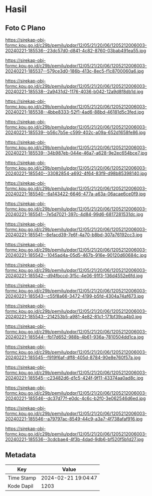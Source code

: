# Hasil

## Foto C Plano

https://sirekap-obj-formc.kpu.go.id/c29b/pemilu/pdpr/12/05/21/20/06/1205212006003-20240221-185536--23dc57d0-d841-4c82-8760-03bab491ea55.jpg

https://sirekap-obj-formc.kpu.go.id/c29b/pemilu/pdpr/12/05/21/20/06/1205212006003-20240221-185537--579ce3d0-186b-413c-8ec5-f1c8700060a6.jpg

https://sirekap-obj-formc.kpu.go.id/c29b/pemilu/pdpr/12/05/21/20/06/1205212006003-20240221-185538--2a9431d2-1176-4036-b042-12a9d8f8db1d.jpg

https://sirekap-obj-formc.kpu.go.id/c29b/pemilu/pdpr/12/05/21/20/06/1205212006003-20240221-185538--4bbe8333-52f1-4ad6-88bd-46181d5c3fed.jpg

https://sirekap-obj-formc.kpu.go.id/c29b/pemilu/pdpr/12/05/21/20/06/1205212006003-20240221-185539--b56c7b5e-c599-402c-a09a-652d1658fe86.jpg

https://sirekap-obj-formc.kpu.go.id/c29b/pemilu/pdpr/12/05/21/20/06/1205212006003-20240221-185539--34b987eb-044e-46a7-a628-9e2ec654bce7.jpg

https://sirekap-obj-formc.kpu.go.id/c29b/pemilu/pdpr/12/05/21/20/06/1205212006003-20240221-185540--33082854-a692-4f64-83f9-d98b85398140.jpg

https://sirekap-obj-formc.kpu.go.id/c29b/pemilu/pdpr/12/05/21/20/06/1205212006003-20240221-185540--6a143422-6646-477a-a63a-06acae6ce0f9.jpg

https://sirekap-obj-formc.kpu.go.id/c29b/pemilu/pdpr/12/05/21/20/06/1205212006003-20240221-185541--7e5d7021-397c-4d84-99d6-6817281531dc.jpg

https://sirekap-obj-formc.kpu.go.id/c29b/pemilu/pdpr/12/05/21/20/06/1205212006003-20240221-185541--8efacd39-7e6f-4a70-b8bd-307a76192cc3.jpg

https://sirekap-obj-formc.kpu.go.id/c29b/pemilu/pdpr/12/05/21/20/06/1205212006003-20240221-185542--1045ad4a-05d5-467b-916e-90120d60684c.jpg

https://sirekap-obj-formc.kpu.go.id/c29b/pemilu/pdpr/12/05/21/20/06/1205212006003-20240221-185542--d94fbccd-3f5c-4e06-91f3-136d4552e6fd.jpg

https://sirekap-obj-formc.kpu.go.id/c29b/pemilu/pdpr/12/05/21/20/06/1205212006003-20240221-185543--c55f8a66-3472-4199-b5fd-4304a74af673.jpg

https://sirekap-obj-formc.kpu.go.id/c29b/pemilu/pdpr/12/05/21/20/06/1205212006003-20240221-185543--214253b5-a981-4e82-81c1-171bf39ca4b0.jpg

https://sirekap-obj-formc.kpu.go.id/c29b/pemilu/pdpr/12/05/21/20/06/1205212006003-20240221-185544--fb17d652-988b-4b61-936a-7810504dd1ca.jpg

https://sirekap-obj-formc.kpu.go.id/c29b/pemilu/pdpr/12/05/21/20/06/1205212006003-20240221-185545--f919f6af-dff8-405d-8784-90e8e760f57a.jpg

https://sirekap-obj-formc.kpu.go.id/c29b/pemilu/pdpr/12/05/21/20/06/1205212006003-20240221-185545--c23482d6-d1c5-424f-9f11-43374aa0ad8c.jpg

https://sirekap-obj-formc.kpu.go.id/c29b/pemilu/pdpr/12/05/21/20/06/1205212006003-20240221-185546--dc37d77f-e0dc-4c6c-b2f0-3e062546d6ed.jpg

https://sirekap-obj-formc.kpu.go.id/c29b/pemilu/pdpr/12/05/21/20/06/1205212006003-20240221-185546--a79797ac-8549-44c9-a3a7-4f738afaf916.jpg

https://sirekap-obj-formc.kpu.go.id/c29b/pemilu/pdpr/12/05/21/20/06/1205212006003-20240221-185536--3cdcbae4-4f3b-4dad-9db6-bf520f5b1d27.jpg


## Metadata

| Key        | Value               |
| ---------- | ------------------- |
| Time Stamp | 2024-02-21 19:04:47 |
| Kode Dapil | 1203                |



